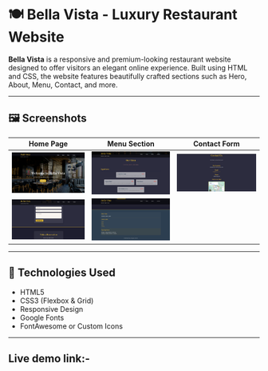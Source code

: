 # 🍽️ Bella Vista - Luxury Restaurant Website

**Bella Vista** is a responsive and premium-looking restaurant website designed to offer visitors an elegant online experience. Built using HTML and CSS, the website features beautifully crafted sections such as Hero, About, Menu, Contact, and more.

---

## 🖼️ Screenshots

| Home Page | Menu Section | Contact Form |
|----------|---------------|--------------|
| ![Home](Images\home.png) | ![Menu](Images/menu.png) | ![Contact](Images/contact.png) |
![Contact](Images/contact2.png) | ![Contact](Images/footer.png)


---

## 🔧 Technologies Used

- HTML5
- CSS3 (Flexbox & Grid)
- Responsive Design
- Google Fonts
- FontAwesome or Custom Icons

---

## Live demo link:-





